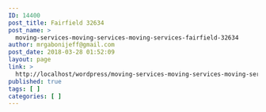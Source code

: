 ```yaml
---
ID: 14400
post_title: Fairfield 32634
post_name: >
  moving-services-moving-services-moving-services-fairfield-32634
author: mrgabonijeff@gmail.com
post_date: 2018-03-28 01:52:09
layout: page
link: >
  http://localhost/wordpress/moving-services-moving-services-moving-services-fairfield-32634/
published: true
tags: [ ]
categories: [ ]
---
```

